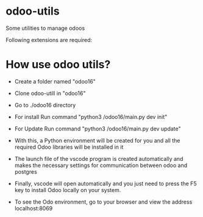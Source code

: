 # odoo-utils
Some utilities to manage odoos



Following extensions are required:

# How use odoo utils?

- Create a folder named "odoo16"

- Clone odoo-utill in "odoo16"

- Go to ./odoo16 directory

- For install Run command "python3 /odoo16/main.py dev init"

- For Update Run command "python3 /odoo16/main.py dev update"

- With this, a Python environment will be created for you and all the required Odoo libraries will be installed in it

- The launch file of the vscode program is created automatically and makes the necessary settings for communication between odoo and postgres

- Finally, vscode will open automatically and you just need to press the F5 key to install Odoo locally on your system.

- To see the Odo environment, go to your browser and view the address localhost:8069
